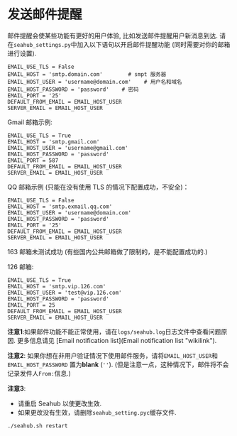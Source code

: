 # 发送邮件提醒

邮件提醒会使某些功能有更好的用户体验, 比如发送邮件提醒用户新消息到达. 请在`seahub_settings.py`中加入以下语句以开启邮件提醒功能
(同时需要对你的邮箱进行设置).

    EMAIL_USE_TLS = False
    EMAIL_HOST = 'smtp.domain.com'        # smpt 服务器
    EMAIL_HOST_USER = 'username@domain.com'    # 用户名和域名
    EMAIL_HOST_PASSWORD = 'password'    # 密码
    EMAIL_PORT = '25'
    DEFAULT_FROM_EMAIL = EMAIL_HOST_USER
    SERVER_EMAIL = EMAIL_HOST_USER

Gmail 邮箱示例:

    EMAIL_USE_TLS = True
    EMAIL_HOST = 'smtp.gmail.com'
    EMAIL_HOST_USER = 'username@gmail.com'
    EMAIL_HOST_PASSWORD = 'password'
    EMAIL_PORT = 587
    DEFAULT_FROM_EMAIL = EMAIL_HOST_USER
    SERVER_EMAIL = EMAIL_HOST_USER

QQ 邮箱示例 (只能在没有使用 TLS 的情况下配置成功，不安全)：

    EMAIL_USE_TLS = False
    EMAIL_HOST = 'smtp.exmail.qq.com'
    EMAIL_HOST_USER = 'username@domain.com'
    EMAIL_HOST_PASSWORD = 'password'
    EMAIL_PORT = '25'
    DEFAULT_FROM_EMAIL = EMAIL_HOST_USER
    SERVER_EMAIL = EMAIL_HOST_USER

163 邮箱未测试成功 (有些国内公共邮箱做了限制的，是不能配置成功的.)

126 邮箱:

    EMAIL_USE_TLS = True
    EMAIL_HOST = 'smtp.vip.126.com'
    EMAIL_HOST_USER = 'test@vip.126.com'
    EMAIL_HOST_PASSWORD = 'password'
    EMAIL_PORT = 25
    DEFAULT_FROM_EMAIL = EMAIL_HOST_USER
    SERVER_EMAIL = EMAIL_HOST_USER




**注意1**:如果邮件功能不能正常使用，请在`logs/seahub.log`日志文件中查看问题原因.
更多信息请见 [Email notification
list](Email notification list "wikilink").

**注意2**:
如果你想在非用户验证情况下使用邮件服务，请将`EMAIL_HOST_USER`和
`EMAIL_HOST_PASSWORD` 置为**blank** (`''`).
(但是注意一点，这种情况下，邮件将不会记录发件人`From:`信息.)

**注意3**:

-   请重启 Seahub 以使更改生效.
-   如果更改没有生效，请删除`seahub_setting.pyc`缓存文件.

<!-- -->

    ./seahub.sh restart
